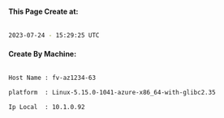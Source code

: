 
   
#### This Page Create at:

```bash

2023-07-24 - 15:29:25 UTC

```

#### Create By Machine:

```bash

Host Name : fv-az1234-63

platform  : Linux-5.15.0-1041-azure-x86_64-with-glibc2.35

Ip Local  : 10.1.0.92

```

